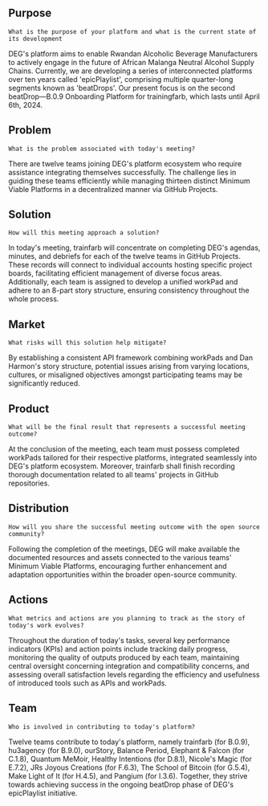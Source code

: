  ## Purpose

`What is the purpose of your platform and what is the current state of its development`

DEG's platform aims to enable Rwandan Alcoholic Beverage Manufacturers to actively engage in the future of African Malanga Neutral Alcohol Supply Chains. Currently, we are developing a series of interconnected platforms over ten years called 'epicPlaylist', comprising multiple quarter-long segments known as 'beatDrops'. Our present focus is on the second beatDrop—B.0.9 Onboarding Platform for trainingfarb, which lasts until April 6th, 2024.

## Problem

`What is the problem associated with today's meeting?`

There are twelve teams joining DEG's platform ecosystem who require assistance integrating themselves successfully. The challenge lies in guiding these teams efficiently while managing thirteen distinct Minimum Viable Platforms in a decentralized manner via GitHub Projects.

## Solution

`How will this meeting approach a solution?`

In today's meeting, trainfarb will concentrate on completing DEG's agendas, minutes, and debriefs for each of the twelve teams in GitHub Projects. These records will connect to individual accounts hosting specific project boards, facilitating efficient management of diverse focus areas. Additionally, each team is assigned to develop a unified workPad and adhere to an 8-part story structure, ensuring consistency throughout the whole process.

## Market

`What risks will this solution help mitigate?`

By establishing a consistent API framework combining workPads and Dan Harmon's story structure, potential issues arising from varying locations, cultures, or misaligned objectives amongst participating teams may be significantly reduced.

## Product

`What will be the final result that represents a successful meeting outcome?`

At the conclusion of the meeting, each team must possess completed workPads tailored for their respective platforms, integrated seamlessly into DEG's platform ecosystem. Moreover, trainfarb shall finish recording thorough documentation related to all teams' projects in GitHub repositories.

## Distribution

`How will you share the successful meeting outcome with the open source community?`

Following the completion of the meetings, DEG will make available the documented resources and assets connected to the various teams' Minimum Viable Platforms, encouraging further enhancement and adaptation opportunities within the broader open-source community.

## Actions

`What metrics and actions are you planning to track as the story of today's work evolves?`

Throughout the duration of today's tasks, several key performance indicators (KPIs) and action points include tracking daily progress, monitoring the quality of outputs produced by each team, maintaining central oversight concerning integration and compatibility concerns, and assessing overall satisfaction levels regarding the efficiency and usefulness of introduced tools such as APIs and workPads.

## Team

`Who is involved in contributing to today's platform?`

Twelve teams contribute to today's platform, namely trainfarb (for B.0.9), hu3agency (for B.9.0), ourStory, Balance Period, Elephant & Falcon (for C.1.8), Quantum MeMoir, Healthy Intentions (for D.8.1), Nicole's Magic (for E.7.2), JRs Joyous Creations (for F.6.3), The School of Bitcoin (for G.5.4), Make Light of It (for H.4.5), and Pangium (for I.3.6). Together, they strive towards achieving success in the ongoing beatDrop phase of DEG's epicPlaylist initiative.
